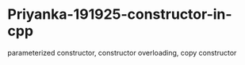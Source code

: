 # Priyanka-191925-constructor-in-cpp
parameterized constructor, constructor overloading, copy constructor
